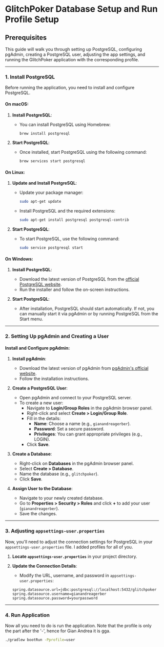 # GlitchPoker Database Setup and Run Profile Setup

## Prerequisites

This guide will walk you through setting up PostgreSQL, configuring pgAdmin, creating a PostgreSQL user, adjusting the app settings, and running the GlitchPoker application with the corresponding profile.

---

### 1. Install PostgreSQL

Before running the application, you need to install and configure PostgreSQL.

#### **On macOS**:

1. **Install PostgreSQL**:
    - You can install PostgreSQL using Homebrew:
      ```bash
      brew install postgresql
      ```

2. **Start PostgreSQL**:
    - Once installed, start PostgreSQL using the following command:
      ```bash
      brew services start postgresql
      ```

#### **On Linux**:

1. **Update and Install PostgreSQL**:
    - Update your package manager:
      ```bash
      sudo apt-get update
      ```

    - Install PostgreSQL and the required extensions:
      ```bash
      sudo apt-get install postgresql postgresql-contrib
      ```

2. **Start PostgreSQL**:
    - To start PostgreSQL, use the following command:
      ```bash
      sudo service postgresql start
      ```

#### **On Windows**:

1. **Install PostgreSQL**:
    - Download the latest version of PostgreSQL from the [official PostgreSQL website](https://www.postgresql.org/download/windows/).
    - Run the installer and follow the on-screen instructions.

2. **Start PostgreSQL**:
    - After installation, PostgreSQL should start automatically. If not, you can manually start it via pgAdmin or by running PostgreSQL from the Start menu.

---

### 2. Setting Up pgAdmin and Creating a User

#### **Install and Configure pgAdmin**:

1. **Install pgAdmin**:
    - Download the latest version of pgAdmin from [pgAdmin's official website](https://www.pgadmin.org/download/).
    - Follow the installation instructions.

2. **Create a PostgreSQL User**:
    - Open pgAdmin and connect to your PostgreSQL server.
    - To create a new user:
        - Navigate to **Login/Group Roles** in the pgAdmin browser panel.
        - Right-click and select **Create > Login/Group Role**.
        - Fill in the details:
            - **Name**: Choose a name (e.g., `gianandreagerber`).
            - **Password**: Set a secure password.
            - **Privileges**: You can grant appropriate privileges (e.g., LOGIN).
        - Click **Save**.

3. **Create a Database**:
    - Right-click on **Databases** in the pgAdmin browser panel.
    - Select **Create > Database**.
    - Name the database (e.g., `glitchpoker`).
    - Click **Save**.

4. **Assign User to the Database**:
    - Navigate to your newly created database.
    - Go to **Properties > Security > Roles** and click **+** to add your user (`gianandreagerber`).
    - Save the changes.

---

### 3. Adjusting `appsettings-user.properties`

Now, you'll need to adjust the connection settings for PostgreSQL in your `appsettings-user.properties` file.
I added profiles for all of you.

1. **Locate `appsettings-user.properties`** in your project directory.

2. **Update the Connection Details**:
    - Modify the URL, username, and password in `appsettings-user.properties`:
   ```properties
   spring.datasource.url=jdbc:postgresql://localhost:5432/glitchpoker
   spring.datasource.username=gianandreagerber
   spring.datasource.password=yourpassword
---

### 4. Run Application
Now all you need to do is run the application.
Note that the profile is only the part after the '-', hence for Gian Andrea it is gga.
```bash
./gradlew bootRun -Pprofile=user
 ```